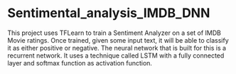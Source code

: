 # Sentimental_analysis_IMDB_DNN

This project uses TFLearn to train a Sentiment Analyzer on a set of IMDB Movie ratings.
Once trained, given some input text, it will be able to classify it as either positive or negative.
The neural network that is built for this is a recurrent network.
It uses a technique called LSTM with a fully connected layer and softmax function as activation function.
